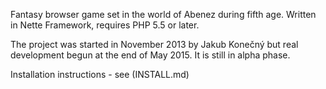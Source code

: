 Fantasy browser game set in the world of Abenez during fifth age. Written in Nette Framework, requires PHP 5.5 or later.

The project was started in November 2013 by Jakub Konečný but real development begun at the end of May 2015. It is still in alpha phase.

Installation instructions - see (INSTALL.md)
